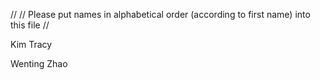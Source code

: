 //
// Please put names in alphabetical order (according to first name) into this file
//

Kim Tracy

Wenting Zhao